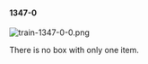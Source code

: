 #### 1347-0
![train-1347-0-0.png](https://github.com/lil-lab/nlvr/raw/master/nlvr/train/images/54/train-1347-0-0.png "train-1347-0-0.png")

There is no box with only one item.